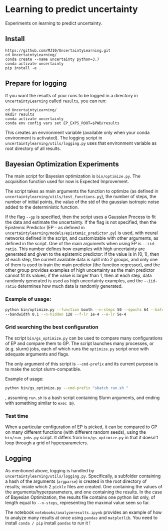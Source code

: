 # Learning to predict uncertainty

Experiments on learning to predict uncertainty.

## Install

```
https://github.com/MJ10/UncertaintyLearning.git
cd UncertaintyLearning/
conda create --name uncertainty python=3.7
conda activate uncertainty
pip install -e .
```

## Prepare for logging

If you want the results of your runs to be logged in a directory in `UncertaintyLearning` called `results`, you can run:
```
cd UncertaintyLearning/
mkdir results
conda activate uncertainty
conda env config vars set EP_EXPS_ROOT=$PWD/results
```

This creates an environment variable (available only when your conda environment is activated). The logging script in `uncertaintylearning/utils/logging.py` uses that environment
variable as root directory of all results.

## Bayesian Optimization Experiments
The main script for Bayesian optimization is `bin/optimize.py`. The acquisition function used for now is Expected Improvement.

The script takes as main arguments the function to optimize (as defined in `uncertaintylearning/utils/test_functions.py`), 
the number of steps, the number of initial points, the value of the std of the gaussian isotropic noise added to the 
deterministic function. 

If the flag `--gp` is specified, then the script uses a Gaussian Process to fit the data and estimate
the uncertainty. If the flag is not specified, then the Epistemic Predictor (EP - as defined in `uncertaintylearning/models/epistemic_predictor.py`)
is used, with neural networks defined in the script, and customizable with other arguments, as defined in the script. 
One of the main arguments when using EP is `--iid-ratio`. This number defines how examples with high uncertainty are generated and
given to the epistemic predictor: if the value is in $[0, 1)$, then at each step, the current available data is split into 2 groups, and only one of them
is used to train the main predictor (the function regressor), and the other group provides examples of high uncertainty as the main predictor cannot fit 
its values; if the value is larger than $1$, then at each step, data randomly generated is used as high uncertainty examples, and the `--iid-ratio`
determines how much data is randomly generated.


### Example of usage:
```bash
python bin/optimize.py --function booth --n-steps 50 --epochs 64 --batch-size 16 --iid-ratio 5 --kernel gaussian 
--bandwidth 0.1 --n-hidden 128 --f-lr 1e-4 --e-lr 5e-4
```


### Grid searching the best configuration
The script `bin/gs_optimize.py` can be used to compare many configurations of EP and compare them to GP. The script launches 
many processes, or (e.g. slurm) jobs, each of which runs the `optimize.py` script once with adequate arguments and flags.

The only argument of this script is `--cmd-prefix` and its current purpose is to make the script slurm-compatible.

Example of usage:
```bash
python bin/gs_optimize.py --cmd-prefix "sbatch run.sh "
```
, assuming `run.sh` is a bash script containing Slurm arguments, and ending with something similar to `exec $@`.

### Test time
When a particular configuration of EP is picked, it can be compared to GP on many different functions (with different random seeds),
using the `bin/run_jobs.py` script. It differs from `bin/gs_optimize.py` in that it doesn't loop through a grid of hyperparameters.

## Logging
As mentioned above, logging is handled by `uncertaintylearning/utils/logging.py`. Specifically, a subfolder containing a hash of the arguments (`argparse`) is created
in the root directory of results; inside which 2 `pickle` files are created. One containing the values of the arguments/hyperparameters, and one containing the results.
In the case of Bayesian Optimization, the results file contains one python list only, of length equal to `--n-steps`, representing the maximal value seen so far.

The notebook `notebooks/analyzeresults.ipynb` provides an example of how to analyze many results at once using `pandas` and `matplotlib`. 
You need to install `conda / pip` install `pandas` to run it !